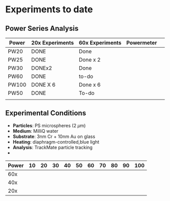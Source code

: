 # Experiments to date

## Power Series Analysis
| Power | 20x Experiments | 60x Experiments | Powermeter |     |
| ----- | --------------- | --------------- | ---------- | --- |
| PW20  | DONE            | Done            |            |     |
| PW25  | DONE            | Done x 2        |            |     |
| PW30  | DONEx2          | Done            |            |     |
| PW60  | DONE            | to-do           |            |     |
| PW100 | DONE X 6        | Done x 6        |            |     |
| PW50  | DONE            | To-do           |            |     |
|       |                 |                 |            |     |

## Experimental Conditions
- **Particles**: PS microspheres (2 $\mu$m)
- **Medium**: MilliQ water
- **Substrate**: 3nm Cr + 10nm Au on glass
- **Heating**: diaphragm-controlled,blue light
- **Analysis**: TrackMate particle tracking
-
 

| Power | 10  | 20  | 30  | 40  | 50  | 60  | 70  | 80  | 90  | 100 |
| ----- | --- | --- | --- | --- | --- | --- | --- | --- | --- | --- |
| 60x   |     |     |     |     |     |     |     |     |     |     |
| 40x   |     |     |     |     |     |     |     |     |     |     |
| 20x   |     |     |     |     |     |     |     |     |     |     |
